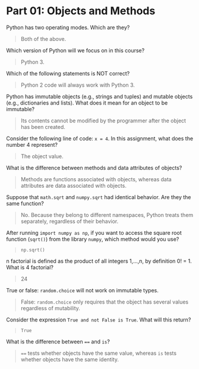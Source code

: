 # Part 01: Objects and Methods

Python has two operating modes. Which are they?
> Both of the above.

Which version of Python will we focus on in this course?
> Python 3.

Which of the following statements is NOT correct?
> Python 2 code will always work with Python 3.

Python has immutable objects (e.g., strings and tuples) and mutable objects (e.g., dictionaries and lists). What does it mean for an object to be immutable?
> Its contents cannot be modified by the programmer after the object has been created.

Consider the following line of code: `x = 4`. In this assignment, what does the number 4 represent?
> The object value.

What is the difference between methods and data attributes of objects?
> Methods are functions associated with objects, whereas data attributes are data associated with objects.

Suppose that `math.sqrt` and `numpy.sqrt` had identical behavior. Are they the same function?
> No. Because they belong to different namespaces, Python treats them separately, regardless of their behavior.

After running `import numpy as np`, if you want to access the square root function (`sqrt()`) from the library `numpy`, which method would you use?
>`np.sqrt()`

n factorial is defined as the product of all integers 1,…,n, by definition 0! = 1. What is 4 factorial?
> 24

True or false: `random.choice` will not work on immutable types.
> False: `random.choice` only requires that the object has several values regardless of mutability.

Consider the expression `True and not False is True`. What will this return?
> `True`

What is the difference between `==` and `is`?
> `==` tests whether objects have the same value, whereas `is` tests whether objects have the same identity.